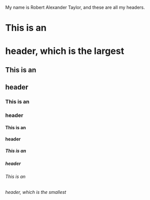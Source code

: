 My name is Robert Alexander Taylor, and these are all my headers.
# This is an <h1> header, which is the largest
## This is an <h2> header
### This is an <h3> header
#### This is an <h4> header
##### This is an <h5> header
###### This is an <h6> header, which is the smallest
